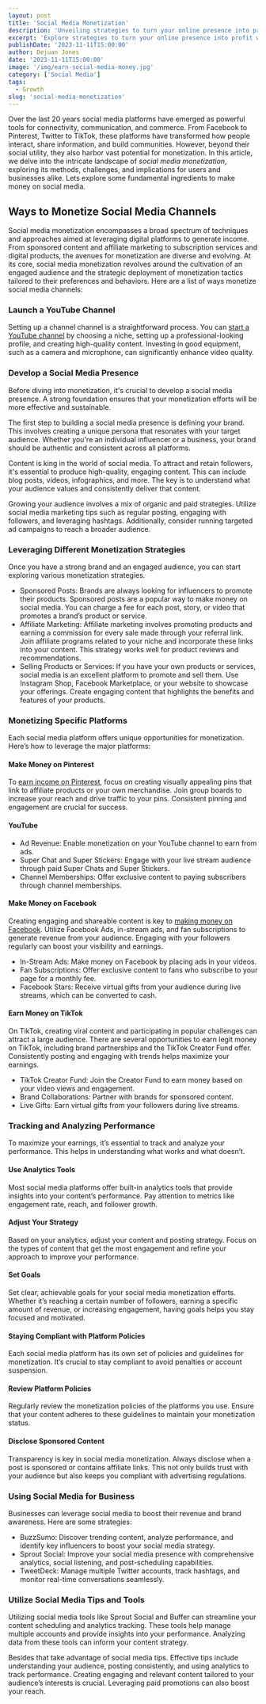 ```yaml
---
layout: post
title: 'Social Media Monetization'
description: 'Unveiling strategies to turn your online presence into profit. Explore methods, platforms, and tips to monetize your social media content effectively.'
excerpt: 'Explore strategies to turn your online presence into profit with methods, platforms, and tips to monetize your social media content effectively.'
publishDate: '2023-11-11T15:00:00'
author: Dejuan Jones
date: '2023-11-11T15:00:00'
image: '/img/earn-social-media-money.jpg'
category: ['Social Media']
tags:
  - Growth
slug: 'social-media-monetization'
---
```


Over the last 20 years social media platforms have emerged as powerful tools for connectivity, communication, and commerce. From Facebook to Pinterest, Twitter to TikTok, these platforms have transformed how people interact, share information, and build communities. However, beyond their social utility, they also harbor vast potential for monetization. In this article, we delve into the intricate landscape of _social media monetization_, exploring its methods, challenges, and implications for users and businesses alike. Lets explore some fundamental ingredients to make money on social media.

## Ways to Monetize Social Media Channels

Social media monetization encompasses a broad spectrum of techniques and approaches aimed at leveraging digital platforms to generate income. From sponsored content and affiliate marketing to subscription services and digital products, the avenues for monetization are diverse and evolving. At its core, social media monetization revolves around the cultivation of an engaged audience and the strategic deployment of monetization tactics tailored to their preferences and behaviors. Here are a list of ways monetize social media channels:

### Launch a YouTube Channel

Setting up a channel channel is a straightforward process. You can [start a YouTube channel](/blog/how-to-start-a-youtube-channel) by choosing a niche, setting up a professional-looking profile, and creating high-quality content. Investing in good equipment, such as a camera and microphone, can significantly enhance video quality.

### Develop a Social Media Presence

Before diving into monetization, it's crucial to develop a social media presence. A strong foundation ensures that your monetization efforts will be more effective and sustainable.

The first step to building a social media presence is defining your brand. This involves creating a unique persona that resonates with your target audience. Whether you're an individual influencer or a business, your brand should be authentic and consistent across all platforms.

Content is king in the world of social media. To attract and retain followers, it's essential to produce high-quality, engaging content. This can include blog posts, videos, infographics, and more. The key is to understand what your audience values and consistently deliver that content.

Growing your audience involves a mix of organic and paid strategies. Utilize social media marketing tips such as regular posting, engaging with followers, and leveraging hashtags. Additionally, consider running targeted ad campaigns to reach a broader audience.

### Leveraging Different Monetization Strategies

Once you have a strong brand and an engaged audience, you can start exploring various monetization strategies.

- Sponsored Posts: Brands are always looking for influencers to promote their products. Sponsored posts are a popular way to make money on social media. You can charge a fee for each post, story, or video that promotes a brand’s product or service.
- Affiliate Marketing: Affiliate marketing involves promoting products and earning a commission for every sale made through your referral link. Join affiliate programs related to your niche and incorporate these links into your content. This strategy works well for product reviews and recommendations.
- Selling Products or Services: If you have your own products or services, social media is an excellent platform to promote and sell them. Use Instagram Shop, Facebook Marketplace, or your website to showcase your offerings. Create engaging content that highlights the benefits and features of your products.

### Monetizing Specific Platforms

Each social media platform offers unique opportunities for monetization. Here’s how to leverage the major platforms:

#### Make Money on Pinterest

To [earn income on Pinterest](/blog/make-money-on-pinterest), focus on creating visually appealing pins that link to affiliate products or your own merchandise. Join group boards to increase your reach and drive traffic to your pins. Consistent pinning and engagement are crucial for success.

#### YouTube

- Ad Revenue: Enable monetization on your YouTube channel to earn from ads.
- Super Chat and Super Stickers: Engage with your live stream audience through paid Super Chats and Super Stickers.
- Channel Memberships: Offer exclusive content to paying subscribers through channel memberships.

#### Make Money on Facebook

Creating engaging and shareable content is key to [making money on Facebook](/blog/facebook-monetization). Utilize Facebook Ads, in-stream ads, and fan subscriptions to generate revenue from your audience. Engaging with your followers regularly can boost your visibility and earnings.

- In-Stream Ads: Make money on Facebook by placing ads in your videos.
- Fan Subscriptions: Offer exclusive content to fans who subscribe to your page for a monthly fee.
- Facebook Stars: Receive virtual gifts from your audience during live streams, which can be converted to cash.

#### Earn Money on TikTok

On TikTok, creating viral content and participating in popular challenges can attract a large audience. There are several opportunities to earn legit money on TikTok, including brand partnerships and the TikTok Creator Fund offer. Consistently posting and engaging with trends helps maximize your earnings.

- TikTok Creator Fund: Join the Creator Fund to earn money based on your video views and engagement.
- Brand Collaborations: Partner with brands for sponsored content.
- Live Gifts: Earn virtual gifts from your followers during live streams.

### Tracking and Analyzing Performance

To maximize your earnings, it’s essential to track and analyze your performance. This helps in understanding what works and what doesn’t.

#### Use Analytics Tools

Most social media platforms offer built-in analytics tools that provide insights into your content’s performance. Pay attention to metrics like engagement rate, reach, and follower growth.

#### Adjust Your Strategy

Based on your analytics, adjust your content and posting strategy. Focus on the types of content that get the most engagement and refine your approach to improve your performance.

#### Set Goals

Set clear, achievable goals for your social media monetization efforts. Whether it’s reaching a certain number of followers, earning a specific amount of revenue, or increasing engagement, having goals helps you stay focused and motivated.

#### Staying Compliant with Platform Policies

Each social media platform has its own set of policies and guidelines for monetization. It’s crucial to stay compliant to avoid penalties or account suspension.

#### Review Platform Policies

Regularly review the monetization policies of the platforms you use. Ensure that your content adheres to these guidelines to maintain your monetization status.

#### Disclose Sponsored Content

Transparency is key in social media monetization. Always disclose when a post is sponsored or contains affiliate links. This not only builds trust with your audience but also keeps you compliant with advertising regulations.

### Using Social Media for Business

Businesses can leverage social media to boost their revenue and brand awareness. Here are some strategies:

- BuzzSumo: Discover trending content, analyze performance, and identify key influencers to boost your social media strategy.
- Sprout Social: Improve your social media presence with comprehensive analytics, social listening, and post-scheduling capabilities.
- TweetDeck: Manage multiple Twitter accounts, track hashtags, and monitor real-time conversations seamlessly.

### Utilize Social Media Tips and Tools

Utilizing social media tools like Sprout Social and Buffer can streamline your content scheduling and analytics tracking. These tools help manage multiple accounts and provide insights into your performance. Analyzing data from these tools can inform your content strategy.

Besides that take advantage of social media tips. Effective tips include understanding your audience, posting consistently, and using analytics to track performance. Creating engaging and relevant content tailored to your audience’s interests is crucial. Leveraging paid promotions can also boost your reach.
